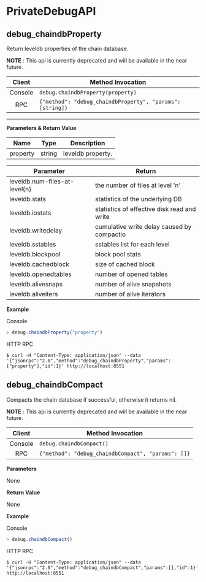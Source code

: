 # PrivateDebugAPI <a id="private-debug-api"></a>

## debug_chaindbProperty <a id="debug_chaindbproperty"></a>
Return leveldb properties of the chain database.

**NOTE** : This api is currently deprecated and will be available in the near future.

| Client  | Method Invocation                                         |
|:-------:|-----------------------------------------------------------|
| Console | `debug.chaindbProperty(property)`                         |
| RPC     | `{"method": "debug_chaindbProperty", "params": [string]}` |

****

**Parameters & Return Value**

| Name | Type | Description |
| --- | --- | --- |
| property | string | leveldb property. |

| Parameter | Return |
| --- | --- | 
| leveldb.num-files-at-level{n} | the number of files at level 'n' | 
| leveldb.stats | statistics of the underlying DB |
| leveldb.iostats | statistics of effective disk read and write |
| leveldb.writedelay | cumulative write delay caused by compactio |
| leveldb.sstables | sstables list for each level |
| leveldb.blockpool | block pool stats |
| leveldb.cachedblock | size of cached block |
| leveldb.openedtables | number of opened tables |
| leveldb.alivesnaps | number of alive snapshots |
| leveldb.aliveiters | number of alive iterators |

**Example**

Console
``` javascript
> debug.chaindbProperty("property")
```
HTTP RPC

```shell
$ curl -H "Content-Type: application/json" --data '{"jsonrpc":"2.0","method":"debug_chaindbProperty","params":["property"],"id":1}' http://localhost:8551
```


## debug_chaindbCompact <a id="debug_chaindbcompact"></a>
Compacts the chain database if successful, otherwise it returns nil.

**NOTE** : This api is currently deprecated and will be available in the near future.

| Client  | Method Invocation                                         |
|:-------:|-----------------------------------------------------------|
| Console | `debug.chaindbCompact()`                                  |
| RPC     | `{"method": "debug_chaindbCompact", "params": []}`        |

**Parameters**

None

**Return Value**

None

**Example**

Console
``` javascript
> debug.chaindbCompact()
```
HTTP RPC

```shell
$ curl -H "Content-Type: application/json" --data '{"jsonrpc":"2.0","method":"debug_chaindbCompact","params":[],"id":1}' http://localhost:8551
```


